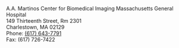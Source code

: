 A.A. Martinos Center for Biomedical Imaging
Massachusetts General Hospital  
149 Thirteenth Street, Rm 2301  
Charlestown, MA 02129  
Phone: [(617) 643-7791](tel:16176437791)  
Fax: (617) 726-7422  
